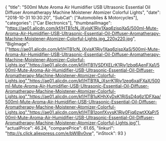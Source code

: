 {
	"title": "500ml Mute Aroma Air Humidifier USB Ultrasonic Essential Oil Diffuser Aromatherapy Machine  Moistener Atomizer Colorful Lights",
	"date": "2018-10-31 10:30:20",
	"SubCat": ["Automobiles & Motorcycles"],
	"categories": ["Car Electronics"],
	"thumbnailImage": "https://ae01.alicdn.com/kf/HTB1cN_jXvjsK1Rjy1Xaq6zispXaS/500ml-Mute-Aroma-Air-Humidifier-USB-Ultrasonic-Essential-Oil-Diffuser-Aromatherapy-Machine-Moistener-Atomizer-Colorful-Lights.jpg_220x220.jpg",
	"BigImage": ["https://ae01.alicdn.com/kf/HTB1cN_jXvjsK1Rjy1Xaq6zispXaS/500ml-Mute-Aroma-Air-Humidifier-USB-Ultrasonic-Essential-Oil-Diffuser-Aromatherapy-Machine-Moistener-Atomizer-Colorful-Lights.jpg","https://ae01.alicdn.com/kf/HTB1VSDfXELrK1Rjy1zbq6AenFXa1/500ml-Mute-Aroma-Air-Humidifier-USB-Ultrasonic-Essential-Oil-Diffuser-Aromatherapy-Machine-Moistener-Atomizer-Colorful-Lights.jpg","https://ae01.alicdn.com/kf/HTB1fA_iXsrrK1Rjy1zeq6xalFXaX/500ml-Mute-Aroma-Air-Humidifier-USB-Ultrasonic-Essential-Oil-Diffuser-Aromatherapy-Machine-Moistener-Atomizer-Colorful-Lights.jpg","https://ae01.alicdn.com/kf/HTB1uKHhXyDxK1RjSsD4q6z1DFXaa/500ml-Mute-Aroma-Air-Humidifier-USB-Ultrasonic-Essential-Oil-Diffuser-Aromatherapy-Machine-Moistener-Atomizer-Colorful-Lights.jpg","https://ae01.alicdn.com/kf/HTB1zonfXvvsK1Rjy0Fiq6zwtXXaP/500ml-Mute-Aroma-Air-Humidifier-USB-Ultrasonic-Essential-Oil-Diffuser-Aromatherapy-Machine-Moistener-Atomizer-Colorful-Lights.jpg"],
	"actualPrice": 46.24,
	"comparePrice": 61.65,
	"linkurl": "http://s.click.aliexpress.com/e/bWIBv0vw",
	"inStock": 93
}
